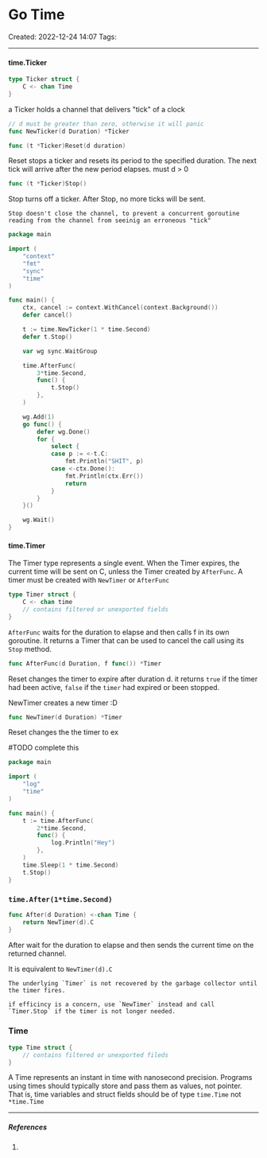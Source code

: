 # Go Time
Created: 2022-12-24 14:07
Tags: 
____

#### time.Ticker

```go
type Ticker struct {
	C <- chan Time
}
```
 
 a Ticker holds a channel that delivers "tick" of a clock

```go
// d must be greater than zero, otherwise it will panic
func NewTicker(d Duration) *Ticker
```

```go
func (t *Ticker)Reset(d duration)
```
Reset stops a ticker and resets its period to the specified duration. The next tick will arrive after the new period elapses.
must d > 0

```go
func (t *Ticker)Stop()
```
Stop turns off a ticker. After Stop, no more ticks will be sent.
```ad-danger
Stop doesn't close the channel, to prevent a concurrent goroutine reading from the channel from seeinig an erroneous "tick"
```

```go
package main

import (
	"context"
	"fmt"
	"sync"
	"time"
)

func main() {
	ctx, cancel := context.WithCancel(context.Background())
	defer cancel()

	t := time.NewTicker(1 * time.Second)
	defer t.Stop()

	var wg sync.WaitGroup

	time.AfterFunc(
		3*time.Second,
		func() {
			t.Stop()
		},
	)

	wg.Add(1)
	go func() {
		defer wg.Done()
		for {
			select {
			case p := <-t.C:
				fmt.Println("SHIT", p)
			case <-ctx.Done():
				fmt.Println(ctx.Err())
				return
			}
		}
	}()

	wg.Wait()
}

```

#### time.Timer

The Timer type represents a single event. When the Timer expires, the current time will be sent on C, unless the Timer created by `AfterFunc`.
A timer must be created with `NewTimer` or `AfterFunc`

```go
type Timer struct {
	C <- chan time
	// contains filtered or unexported fields
}
```

`AfterFunc` waits for the duration to elapse and then calls f in its own goroutine.
It returns a Timer that can be used to cancel the call using its `Stop` method.

```go
func AfterFunc(d Duration, f func()) *Timer
```

Reset changes the timer to expire after duration d. 
it returns `true` if the timer had been active, `false` if the `timer` had expired or been stopped.

NewTimer creates a new timer :D
```go
func NewTimer(d Duration) *Timer
```

Reset changes the the timer to ex

#TODO 
complete this



```go
package main

import (
	"log"
	"time"
)

func main() {
	t := time.AfterFunc(
		2*time.Second,
		func() {
			log.Println("Hey")
		},
	)
	time.Sleep(1 * time.Second)
	t.Stop()
}
```



### `time.After(1*time.Second)`

```go
func After(d Duration) <-chan Time {
	return NewTimer(d).C
}
```

After wait for the duration to elapse and then sends the current time on the returned channel.

It is equivalent to `NewTimer(d).C`

```ad-danger
The underlying `Timer` is not recovered by the garbage collector until the timer fires.

if efficincy is a concern, use `NewTimer` instead and call `Timer.Stop` if the timer is not longer needed.
```


### Time

```go 
type Time struct {
	// contains filtered or unexported fileds
}
```

A Time represents an instant in time with nanosecond precision.
Programs using times should typically store and pass them as values, not pointer. That is, time variables and struct fields should be of type `time.Time` not `*time.Time`



_____
##### References
1.

